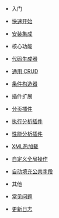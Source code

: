 - 入门
 - [快速开始](intro/quick-start)
 - [安装集成](intro/install)

- 核心功能
 - [代码生成器](core/generate-code)
 - [通用 CRUD](core/generic-crud)
 - [条件构造器](core/wrapper)

- 插件扩展
 - [分页插件](plugins/page-plugin)
 - [执行分析插件](plugins/execution-analysis-plugin)
 - [性能分析插件](plugins/performance-analysis-plugin)
 - [XML热加载](plugins/auto-fill)
 - [自定义全局操作](plugins/sql-injector)
 - [自动填充公共字段](plugins/auto-fill)

- 其他
 - [常见问题](other/question)
 - [更新日志](changelog)